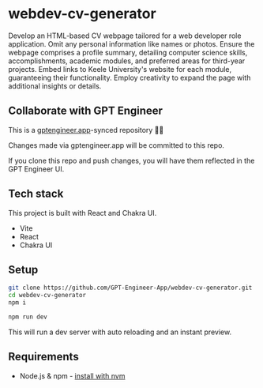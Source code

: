 # webdev-cv-generator

Develop an HTML-based CV webpage tailored for a web developer role application. Omit any personal information like names or photos. Ensure the webpage comprises a profile summary, detailing computer science skills, accomplishments, academic modules, and preferred areas for third-year projects. Embed links to Keele University's website for each module, guaranteeing their functionality. Employ creativity to expand the page with additional insights or details.


## Collaborate with GPT Engineer

This is a [gptengineer.app](https://gptengineer.app)-synced repository 🌟🤖

Changes made via gptengineer.app will be committed to this repo.

If you clone this repo and push changes, you will have them reflected in the GPT Engineer UI.

## Tech stack

This project is built with React and Chakra UI.

- Vite
- React
- Chakra UI

## Setup

```sh
git clone https://github.com/GPT-Engineer-App/webdev-cv-generator.git
cd webdev-cv-generator
npm i
```

```sh
npm run dev
```

This will run a dev server with auto reloading and an instant preview.

## Requirements

- Node.js & npm - [install with nvm](https://github.com/nvm-sh/nvm#installing-and-updating)
